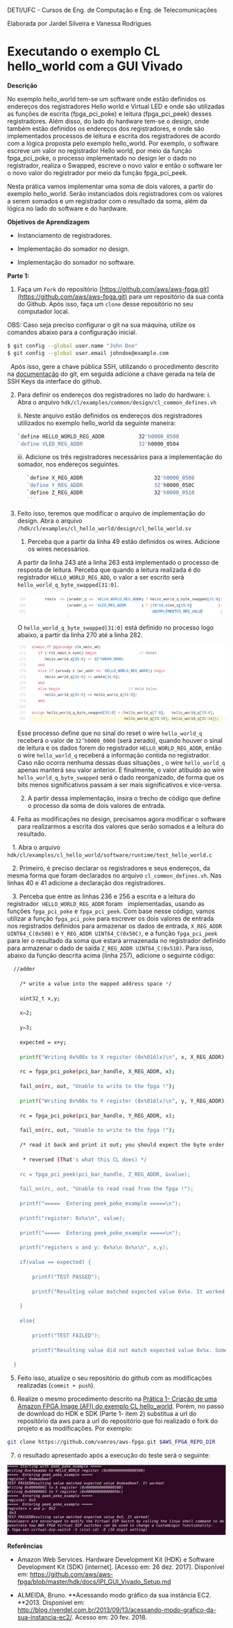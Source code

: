 DETI/UFC - Cursos de Eng. de Computação e Eng. de Telecomunicações

Elaborada por Jardel Silveira e Vanessa Rodrigues 

# **Executando o exemplo CL hello_world com a GUI Vivado**

**Descrição**

No exemplo hello_world tem-se um software onde estão definidos os endereços dos registradores Hello world e Virtual LED e onde são utilizadas as funções de escrita (fpga_pci_poke) e leitura (fpga_pci_peek) desses registradores. Além disso, do lado do hardware tem-se o design, onde também estão definidos os endereços dos registradores, e onde são implementados processos  de leitura e escrita dos registradores de acordo com a lógica proposta pelo exemplo hello_world. Por exemplo, o software escreve um valor no registrador Hello world, por meio da função fpga_pci_poke, o processo implementado no design ler o dado no registrador, realiza o Swapped, escreve o novo valor e então o software ler o novo valor do registrador por meio da função fpga_pci_peek.

Nesta prática vamos implementar uma soma de dois valores, a partir do exemplo hello_world. Serão instanciados dois registradores com os valores a serem somados e um registrador com o resultado da soma, além da lógica no lado do software e do hardware.

**Objetivos de Aprendizagem**

* Instanciamento de registradores.

* Implementação  do somador no design.

* Implementação do somador no software.

**Parte 1:**

1. Faça um `Fork` do repositório [https://github.com/aws/aws-fpga.git](https://github.com/aws/aws-fpga.git) para um repositório da sua conta do Github. Após isso, faça um `clone` desse repositório no seu computador local.

OBS: Caso seja preciso configurar o git na sua máquina,  utilize os comandos abaixo para a configuração inicial.
```bash 
$ git config --global user.name "John Doe"
$ git config --global user.email johndoe@example.com
```
   Após isso, gere a chave pública SSH, utilizando o procedimento descrito na [documentação](https://git-scm.com/book/pt-br/v1/Git-no-Servidor-Gerando-Sua-Chave-P%C3%BAblica-SSH) do git, em seguida adicione a chave gerada na tela de SSH Keys da interface do github.

2. Para definir os endereços dos registradores no lado do hardware:
   i. Abra o arquivo ```hdk/cl/examples/common/design/cl_common_defines.vh```
	
   ii. Neste arquivo estão definidos os endereços dos registradores utilizados no exemplo hello_world da seguinte maneira:
	```bash 
	`define HELLO_WORLD_REG_ADDR           32'h0000_0500
	`define VLED_REG_ADDR                  32'h0000_0504
	```
     iii. Adicione os três registradores necessários para a implementação do somador, nos endereços seguintes.

  	 ```bash 
		`define X_REG_ADDR                       32'h0000_0508
		`define Y_REG_ADDR                       32'h0000_050C
		`define Z_REG_ADDR                       32'h0000_0510
		```
   
  
3. Feito isso, teremos que modificar o arquivo de implementação do design. Abra o arquivo ```/hdk/cl/examples/cl_hello_world/design/cl_hello_world.sv``` 

	1. Perceba que a partir da linha 49 estão definidos os wires. Adicione os wires necessários.

	A partir da linha 243 até a linha 263 está implementado o processo de resposta de leitura. Perceba que quando a leitura realizada é do registrador ``HELLO_WORLD_REG_ADD``, o valor a ser escrito será ``hello_world_q_byte_swapped[31:0]``.

	![image alt text](image_0.png)

	O ``hello_world_q_byte_swapped[31:0]`` está definido no processo logo abaixo, a partir da linha 270 até a linha 282. 

	![image alt text](image_1.png)


	  Esse processo define que no sinal do reset o wire ``hello_world_q`` receberá o valor de ``32’h0000_0000`` (será zerado), quando houver o sinal de leitura e os dados forem do registrador ``HELLO_WORLD_REG_ADDR``, então o wire ``hello_world_q`` receberá a informação contida  no registrador. Caso não ocorra nenhuma dessas duas situações , o wire ``hello_world_q`` apenas manterá seu valor anterior.  E finalmente, o valor atibuído ao wire ``hello_world_q_byte_swapped`` será o dado reorganizado, de forma que os bits menos significativos passam a ser mais significativos e vice-versa.

 
 	2. A partir dessa implementação, insira o trecho de código que define o processo da soma de dois valores de entrada.

4. Feita as modificações no design, precisamos agora modificar o software para realizarmos a escrita dos valores que serão somados e a leitura do resultado.

    1. Abra o arquivo ``hdk/cl/examples/cl_hello_world/software/runtime/test_hello_world.c``

    2. Primeiro, é preciso declarar os registradores e seus endereços, da mesma forma que foram declarados no arquivo ``cl_common_defines.vh``.  Nas linhas 40 e 41 adicione a declaração dos registradores.
	

    3. Perceba que entre as linhas 236 e 256 a escrita e a leitura do registrador  ```HELLO_WORLD_REG_ADDR```  foram   implementadas, usando as funções ``fpga_pci_poke`` e ``fpga_pci_peek``. Com base nesse código, vamos utilizar a função ``fpga_pci_poke`` para escrever os dois valores de entrada nos registrados definidos para armazenar os dados de entrada, ``X_REG_ADDR UINT64_C(0x508)`` e ``Y_REG_ADDR UINT64_C(0x50C)``, e a função ``fpga_pci_peek`` para ler o resultado da soma que estará armazenada no registrador definido para armazenar o dado de saída ``Z_REG_ADDR UINT64_C(0x510)``. Para isso, abaixo da função descrita acima (linha 257), adicione o seguinte código:

```bash
  //adder

    /* write a value into the mapped address space */

    uint32_t x,y;

    x=2;

    y=3;

    expected = x+y;

    printf("Writing 0x%08x to X register (0x%016lx)\n", x, X_REG_ADDR);

    rc = fpga_pci_poke(pci_bar_handle, X_REG_ADDR, x);

    fail_on(rc, out, "Unable to write to the fpga !");

    printf("Writing 0x%08x to Y register (0x%016lx)\n", y, Y_REG_ADDR);

    rc = fpga_pci_poke(pci_bar_handle, Y_REG_ADDR, x);

    fail_on(rc, out, "Unable to write to the fpga !");

    /* read it back and print it out; you should expect the byte order to be

     * reversed (That's what this CL does) */

    rc = fpga_pci_peek(pci_bar_handle, Z_REG_ADDR, &value);

    fail_on(rc, out, "Unable to read read from the fpga !");

    printf("=====  Entering peek_poke_example =====\n");

    printf("register: 0x%x\n", value);

    printf("=====  Entering peek_poke_example =====\n");

    printf("registers x and y: 0x%x\n 0x%x\n", x,y);

    if(value == expected) {

        printf("TEST PASSED");

        printf("Resulting value matched expected value 0x%x. It worked!\n", expected);

    }

    else{

        printf("TEST FAILED");

        printf("Resulting value did not match expected value 0x%x. Something didn't work.\n", expected);  

  }

```
	

5. Feito isso, atualize o seu repositório do github com as modificações realizadas (```commit + push```).

6. Realize o mesmo procedimento descrito na [Prática 1- Criação de uma Amazon FPGA Image (AFI) do exemplo CL hello_world](https://github.com/vanros/Praticas-SEDR-AWS/blob/master/Pratica%201/_Pr%C3%A1tica%201-%20Cria%C3%A7%C3%A3o%20de%20uma%20Amazon%20FPGA%20Image%20(AFI)%20do%20exemplo%20CL%20hello_world.md). Porém, no passo de download do HDK e SDK (Parte 1- item 2) substitua a url do repositório da aws para a url do  repositório que foi realizado o fork do projeto e as modificações. Por exemplo:
```bash
git clone https://github.com/vanros/aws-fpga.git $AWS_FPGA_REPO_DIR
```

7. o resultado apresentado após a execução do teste será o seguinte:

![image alt text](image_2.png)

**Referências**

* Amazon Web Services. Hardware Development Kit (HDK) e Software Development Kit (SDK) [internet]. [Acesso em: 26 dez. 2017]. Disponível em: https://github.com/aws/aws-fpga/blob/master/hdk/docs/IPI_GUI_Vivado_Setup.md

* ALMEIDA, Bruno. **Acessando modo gráfico da sua instância EC2. **2013. Disponível em: <http://blog.rivendel.com.br/2013/09/13/acessando-modo-grafico-da-sua-instancia-ec2/>. Acesso em: 20 fev. 2018.

